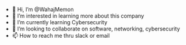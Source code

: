 - 👋 Hi, I’m @WahajMemon
- 👀 I’m interested in learning more about this company 
- 🌱 I’m currently learning Cybersecurity
- 💞️ I’m looking to collaborate on software, networking, cybersecurity
- 📫 How to reach me thru slack or email

<!---
WahajMemon/WahajMemon is a ✨ special ✨ repository because its `README.md` (this file) appears on your GitHub profile.
You can click the Preview link to take a look at your changes.
--->
